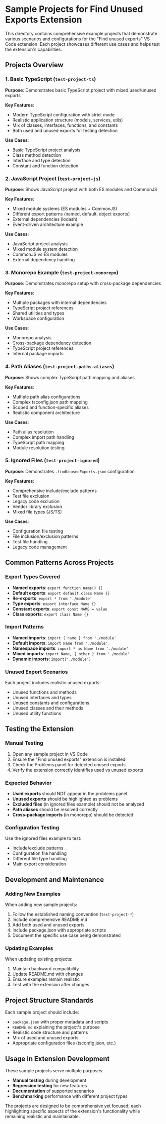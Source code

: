 # Sample Projects for Find Unused Exports Extension

This directory contains comprehensive example projects that demonstrate various scenarios and configurations for the "Find unused exports" VS Code extension. Each project showcases different use cases and helps test the extension's capabilities.

## Projects Overview

### 1. Basic TypeScript (`test-project-ts`)

**Purpose**: Demonstrates basic TypeScript project with mixed used/unused exports

**Key Features**:

- Modern TypeScript configuration with strict mode
- Realistic application structure (models, services, utils)
- Mix of classes, interfaces, functions, and constants
- Both used and unused exports for testing detection

**Use Cases**:

- Basic TypeScript project analysis
- Class method detection
- Interface and type detection
- Constant and function detection

### 2. JavaScript Project (`test-project-js`)

**Purpose**: Shows JavaScript project with both ES modules and CommonJS

**Key Features**:

- Mixed module systems (ES modules + CommonJS)
- Different export patterns (named, default, object exports)
- External dependencies (lodash)
- Event-driven architecture example

**Use Cases**:

- JavaScript project analysis
- Mixed module system detection
- CommonJS vs ES modules
- External dependency handling

### 3. Monorepo Example (`test-project-monorepo`)

**Purpose**: Demonstrates monorepo setup with cross-package dependencies

**Key Features**:

- Multiple packages with internal dependencies
- TypeScript project references
- Shared utilities and types
- Workspace configuration

**Use Cases**:

- Monorepo analysis
- Cross-package dependency detection
- TypeScript project references
- Internal package imports

### 4. Path Aliases (`test-project-paths-aliases`)

**Purpose**: Shows complex TypeScript path mapping and aliases

**Key Features**:

- Multiple path alias configurations
- Complex tsconfig.json path mapping
- Scoped and function-specific aliases
- Realistic component architecture

**Use Cases**:

- Path alias resolution
- Complex import path handling
- TypeScript path mapping
- Module resolution testing

### 5. Ignored Files (`test-project-ignored`)

**Purpose**: Demonstrates `.findUnusedExports.json` configuration

**Key Features**:

- Comprehensive include/exclude patterns
- Test file exclusion
- Legacy code exclusion
- Vendor library exclusion
- Mixed file types (JS/TS)

**Use Cases**:

- Configuration file testing
- File inclusion/exclusion patterns
- Test file handling
- Legacy code management

## Common Patterns Across Projects

### Export Types Covered

- **Named exports**: `export function name() {}`
- **Default exports**: `export default class Name {}`
- **Re-exports**: `export * from './module'`
- **Type exports**: `export interface Name {}`
- **Constant exports**: `export const NAME = value`
- **Class exports**: `export class Name {}`

### Import Patterns

- **Named imports**: `import { name } from './module'`
- **Default imports**: `import Name from './module'`
- **Namespace imports**: `import * as Name from './module'`
- **Mixed imports**: `import Name, { other } from './module'`
- **Dynamic imports**: `import('./module')`

### Unused Export Scenarios

Each project includes realistic unused exports:

- Unused functions and methods
- Unused interfaces and types
- Unused constants and configurations
- Unused classes and their methods
- Unused utility functions

## Testing the Extension

### Manual Testing

1. Open any sample project in VS Code
2. Ensure the "Find unused exports" extension is installed
3. Check the Problems panel for detected unused exports
4. Verify the extension correctly identifies used vs unused exports

### Expected Behavior

- **Used exports** should NOT appear in the problems panel
- **Unused exports** should be highlighted as problems
- **Excluded files** (in ignored files example) should not be analyzed
- **Path aliases** should be resolved correctly
- **Cross-package imports** (in monorepo) should be detected

### Configuration Testing

Use the ignored files example to test:

- Include/exclude patterns
- Configuration file handling
- Different file type handling
- Main export consideration

## Development and Maintenance

### Adding New Examples

When adding new sample projects:

1. Follow the established naming convention (`test-project-*`)
2. Include comprehensive README.md
3. Add both used and unused exports
4. Include package.json with appropriate scripts
5. Document the specific use case being demonstrated

### Updating Examples

When updating existing projects:

1. Maintain backward compatibility
2. Update README.md with changes
3. Ensure examples remain realistic
4. Test with the extension after changes

## Project Structure Standards

Each sample project should include:

- `package.json` with proper metadata and scripts
- `README.md` explaining the project's purpose
- Realistic code structure and patterns
- Mix of used and unused exports
- Appropriate configuration files (tsconfig.json, etc.)

## Usage in Extension Development

These sample projects serve multiple purposes:

- **Manual testing** during development
- **Regression testing** for new features
- **Documentation** of supported scenarios
- **Benchmarking** performance with different project types

The projects are designed to be comprehensive yet focused, each highlighting specific aspects of the extension's functionality while remaining realistic and maintainable.
